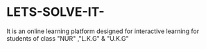 # LETS-SOLVE-IT-
It is an online learning platform designed for interactive learning for students of class "NUR" ,"L.K.G" &amp; "U.K.G"
